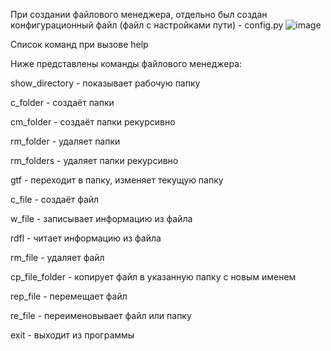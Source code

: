 При создании файлового менеджера, отдельно был создан конфигурационный файл (файл с настройками пути) - config.py
![image](https://user-images.githubusercontent.com/90453727/140779705-29be51fb-49fb-4930-a056-bbc1245f46af.png)

Список команд при вызове help

Ниже представлены команды файлового менеджера:

show_directory - показывает рабочую папку

c_folder - создаёт папки

cm_folder - создаёт папки рекурсивно

rm_folder - удаляет папки

rm_folders - удаляет папки рекурсивно

gtf - переходит в папку, изменяет текущую папку

с_file - создаёт файл

w_file - записывает информацию из файла

rdfl - читает информацию из файла

rm_file - удаляет файл

cp_file_folder - копирует файл в указанную папку с новым именем

rep_file - перемещает файл

re_file - переименовывает файл или папку

exit - выходит из программы
